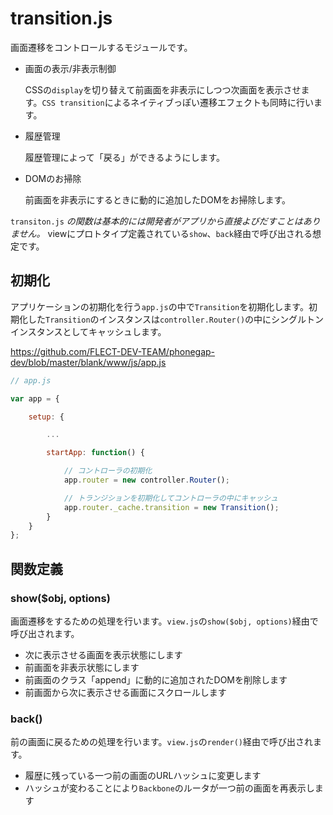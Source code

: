 # transition.js

画面遷移をコントロールするモジュールです。

*  画面の表示/非表示制御

	CSSの`display`を切り替えて前画面を非表示にしつつ次画面を表示させます。`CSS transition`によるネイティブっぽい遷移エフェクトも同時に行います。

* 履歴管理

	履歴管理によって「戻る」ができるようにします。

* DOMのお掃除

	前画面を非表示にするときに動的に追加したDOMをお掃除します。

`transiton.js` _の関数は基本的には開発者がアプリから直接よびだすことはありません。_ viewにプロトタイプ定義されている`show`、`back`経由で呼び出される想定です。

## 初期化

アプリケーションの初期化を行う`app.js`の中で`Transition`を初期化します。初期化した`Transition`のインスタンスは`controller.Router()`の中にシングルトンインスタンスとしてキャッシュします。

https://github.com/FLECT-DEV-TEAM/phonegap-dev/blob/master/blank/www/js/app.js

```javascript
// app.js

var app = {

    setup: {

        ...

        startApp: function() {

            // コントローラの初期化
            app.router = new controller.Router();

            // トランジションを初期化してコントローラの中にキャッシュ
            app.router._cache.transition = new Transition();
        }
    }
};
```

## 関数定義

### show($obj, options)

画面遷移をするための処理を行います。`view.js`の`show($obj, options)`経由で呼び出されます。

* 次に表示させる画面を表示状態にします
* 前画面を非表示状態にします
* 前画面のクラス「append」に動的に追加されたDOMを削除します
* 前画面から次に表示させる画面にスクロールします

### back()

前の画面に戻るための処理を行います。`view.js`の`render()`経由で呼び出されます。

* 履歴に残っている一つ前の画面のURLハッシュに変更します
* ハッシュが変わることにより`Backbone`のルータが一つ前の画面を再表示します
